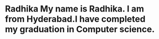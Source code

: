 # Radhika My name is Radhika. I am from Hyderabad.I have completed my graduation in Computer science.
